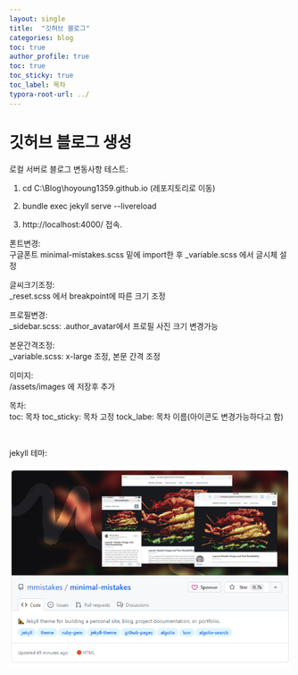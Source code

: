 ```yaml
---
layout: single
title:  "깃허브 블로그"
categories: blog
toc: true
author_profile: true
toc: true
toc_sticky: true
toc_label: 목차
typora-root-url: ../
---
```


# 깃허브 블로그 생성

로컬 서버로 블로그 변동사항 테스트:   

1. cd C:\Blog\hoyoung1359.github.io   (레포지토리로 이동)   

2. bundle exec jekyll serve --livereload      

3. http://localhost:4000/ 접속.  

	

폰트변경:   
    구글폰트 minimal-mistakes.scss 밑에 import한 후 _variable.scss 에서 글시체 설정  

글씨크기조정:  
	_reset.scss 에서 breakpoint에 따른 크기 조정

프로필변경:   
	_sidebar.scss: .author_avatar에서 프로필 사진 크기 변경가능     



본문간격조정:  
_variable.scss: x-large 조정, 본문 간격 조정  



이미지:   
/assets/images 에 저장후 추가  



목차:  
	toc: 목차
	toc_sticky: 목차 고정
	tock_labe: 목차 이름(아이콘도 변경가능하다고 함)

​						

jekyll 테마:

<img src="/assets/images/2024-01-16-first-post/minimal_mistakes.png" alt="minimal_mistakes" style="zoom:80%;" />

